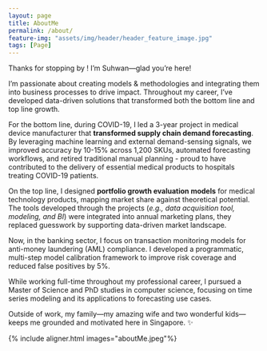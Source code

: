 ```yaml
---
layout: page
title: AboutMe
permalink: /about/
feature-img: "assets/img/header/header_feature_image.jpg"
tags: [Page]
---
```


Thanks for stopping by ! I’m Suhwan—glad you’re here!

I’m passionate about creating models & methodologies and integrating them into business processes to drive impact. Throughout my career, I’ve developed data-driven solutions that transformed both the bottom line and top line growth.

For the bottom line, during COVID-19, I led a 3-year project in medical device manufacturer that **transformed supply chain demand forecasting**. By leveraging machine learning and external demand-sensing signals, we improved accuracy by 10-15% across 1,200 SKUs, automated forecasting workflows, and retired traditional manual planning - proud to have contributed to the delivery of essential medical products to hospitals treating COVID-19 patients.

On the top line, I designed **portfolio growth evaluation models** for medical technology products, mapping market share against theoretical potential. The tools developed through the projects (*e.g., data acquisition tool, modeling, and BI*) were integrated into annual marketing plans, they replaced guesswork by supporting data-driven market landscape.

Now, in the banking sector, I focus on transaction monitoring models for anti-money laundering (AML) compliance. I developed a programmatic, multi-step model calibration framework to improve risk coverage and reduced false positives by 5%.

While working full-time throughout my professional career, I pursued a Master of Science and PhD studies in computer science, focusing on time series modeling and its applications to forecasting use cases.

Outside of work, my family—my amazing wife and two wonderful kids—keeps me grounded and motivated here in Singapore. ✨

{% include aligner.html images="aboutMe.jpeg"%}